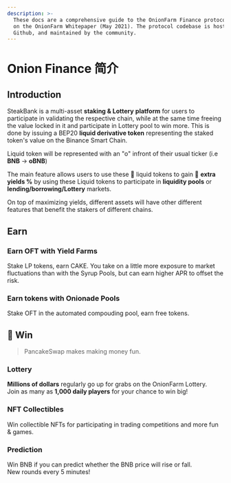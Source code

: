 ```yaml
---
description: >-
  These docs are a comprehensive guide to the OnionFarm Finance protocol, based
  on the OnionFarm Whitepaper (May 2021). The protocol codebase is hosted on
  Github, and maintained by the community.
---
```


# Onion Finance 简介

## Introduction

SteakBank is a multi-asset **staking & Lottery** **platform** for users to participate in validating the respective chain, while at the same time freeing the value locked in it and participate in Lottery pool to win more. This is done by issuing a BEP20 **liquid derivative token** representing the staked token's value on the Binance Smart Chain.

Liquid token will be represented with an "o" infront of their usual ticker \(i.e **BNB** -&gt; **oBNB**\)

The main feature allows users to use these 🌊 liquid tokens to gain 💸 **extra yields %** by using these Liquid tokens to participate in **liquidity pools** or **lending/borrowing/Lottery** markets.

On top of maximizing yields, different assets will have other different features that benefit the stakers of different chains.

## Earn

### Earn OFT with Yield Farms

Stake LP tokens, earn CAKE. You take on a little more exposure to market fluctuations than with the Syrup Pools, but can earn higher APR to offset the risk.

### Earn tokens with Onionade Pools

Stake OFT in the automated compouding pool, earn free tokens.

## 🎲 Win

> PancakeSwap makes making money fun.

### Lottery

**Millions of dollars** regularly go up for grabs on the OnionFarm Lottery.  
Join as many as **1,000 daily players** for your chance to win big!

### NFT Collectibles

Win collectible NFTs for participating in trading competitions and more fun & games.

### Prediction

Win BNB if you can predict whether the BNB price will rise or fall.  
New rounds every 5 minutes!

